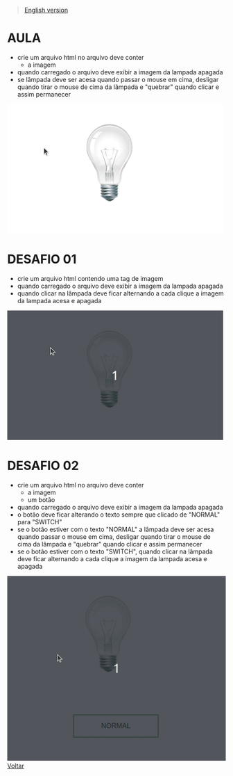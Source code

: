 > [English version](README.md) 


# AULA

- crie um arquivo html no arquivo deve conter
    - a imagem
- quando carregado o arquivo deve exibir a imagem da lampada apagada
- se lâmpada deve ser acesa quando passar o mouse em cima, desligar quando tirar o mouse de cima da lâmpada e "quebrar" quando clicar e assim permanecer

![](./gifs/class.gif)
# DESAFIO 01

- crie um arquivo html contendo uma tag de imagem
- quando carregado o arquivo deve exibir a imagem da lampada apagada
- quando clicar na lâmpada deve ficar alternando a cada clique a imagem da lampada acesa e apagada

![](./gifs/challenge-1.gif)
# DESAFIO 02

- crie um arquivo html no arquivo deve conter
    - a imagem
    - um botão
- quando carregado o arquivo deve exibir a imagem da lampada apagada
- o botão deve ficar alterando o texto sempre que clicado de "NORMAL" para "SWITCH"
- se o botão estiver com o texto "NORMAL" a lâmpada deve ser acesa quando passar o mouse em cima, desligar quando tirar o mouse de cima da lâmpada e "quebrar" quando clicar e assim permanecer
- se o botão estiver com o texto "SWITCH", quando clicar na lâmpada deve ficar alternando a cada clique a imagem da lampada acesa e apagada

![](./gifs/challenge-2.gif)
[Voltar](../README-PTBR.md)